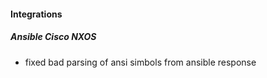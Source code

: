 
#### Integrations
##### Ansible Cisco NXOS
- fixed bad parsing of ansi simbols from ansible response
